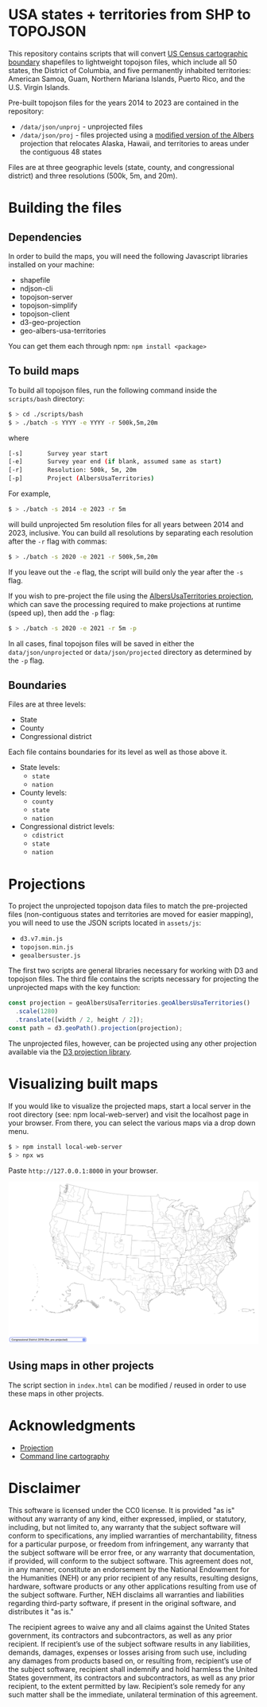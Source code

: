 # USA states + territories from SHP to TOPOJSON 

This repository contains scripts that will convert [US Census cartographic
  boundary](https://www.census.gov/geographies/mapping-files/time-series/geo/carto-boundary-file.html)
  shapefiles to lightweight topojson files, which include all 50 states, the
  District of Columbia, and five permanently inhabited territories: American
  Samoa, Guam, Northern Mariana Islands, Puerto Rico, and the U.S. Virgin
  Islands. 
  
Pre-built topojson files for the years 2014 to 2023 are contained in the
repository:

- `/data/json/unproj` - unprojected files
- `/data/json/proj` - files projected using a [modified version of the
  Albers](https://github.com/stamen/geo-albers-usa-territories) projection that
  relocates Alaska, Hawaii, and territories to areas under the contiguous 48 states
  
Files are at three geographic levels (state, county, and congressional district)
and three resolutions (500k, 5m, and 20m).

# Building the files
## Dependencies

In order to build the maps, you will need the following Javascript libraries
installed on your machine:

- shapefile
- ndjson-cli
- topojson-server
- topojson-simplify
- topojson-client
- d3-geo-projection
- geo-albers-usa-territories

You can get them each through npm: `npm install <package>`

## To build maps

To build all topojson files, run the following command inside the `scripts/bash`
directory:

``` bash
$ > cd ./scripts/bash
$ > ./batch -s YYYY -e YYYY -r 500k,5m,20m 
```
where 

``` bash
[-s]       Survey year start
[-e]       Survey year end (if blank, assumed same as start)
[-r]       Resolution: 500k, 5m, 20m
[-p]       Project (AlbersUsaTerritories)
```

For example,

``` bash
$ > ./batch -s 2014 -e 2023 -r 5m 
```

will build unprojected 5m resolution files for all years between 2014 and 2023,
inclusive. You can build all resolutions by separating each resolution after the
`-r` flag with commas:

``` bash
$ > ./batch -s 2020 -e 2021 -r 500k,5m,20m
```

If you leave out the `-e` flag, the script will build only the year after the
`-s` flag.

If you wish to pre-project the file using the [AlbersUsaTerritories
projection](https://github.com/stamen/geo-albers-usa-territories),
which can save the processing required to make projections at runtime (speed
up), then add the `-p` flag:

``` bash
$ > ./batch -s 2020 -e 2021 -r 5m -p
```

In all cases, final topojson files will be saved in either the
`data/json/unprojected` or `data/json/projected` directory as determined by the
`-p` flag.

## Boundaries

Files are at three levels:

- State
- County
- Congressional district

Each file contains boundaries for its level as well as those above it. 

- State levels:
  - `state`
  - `nation`
- County levels:
  - `county`
  - `state`
  - `nation`
- Congressional district levels:
  - `cdistrict`
  - `state`
  - `nation`
  
# Projections

To project the unprojected topojson data files to match the pre-projected files
(non-contiguous states and territories are moved for easier mapping), you will
need to use the JSON scripts located in `assets/js`:

- `d3.v7.min.js`
- `topojson.min.js`
- `geoalbersuster.js`

The first two scripts are general libraries necessary for working with D3 and
topojson files. The third file contains the scripts necessary for projecting the
unprojected maps with the key function:

``` javascript
const projection = geoAlbersUsaTerritories.geoAlbersUsaTerritories()
  .scale(1280)
  .translate([width / 2, height / 2]);
const path = d3.geoPath().projection(projection);
```
The unprojected files, however, can be projected using any other projection 
available via the [D3 projection library](https://d3js.org/d3-geo/projection). 
 
# Visualizing built maps

If you would like to visualize the projected maps, start a local server in the
root directory (see: npm local-web-server) and visit the localhost page in your
browser. From there, you can select the various maps via a drop down menu.

``` bash
$ > npm install local-web-server
$ > npx ws
```
Paste `http://127.0.0.1:8000` in your browser.

![View maps locally](./img/check_map.png)

## Using maps in other projects

The script section in `index.html` can be modified / reused in order to use
these maps in other projects.

# Acknowledgments

- [Projection](https://github.com/stamen/geo-albers-usa-territories)
- [Command line cartography](https://medium.com/@mbostock/command-line-cartography-part-1-897aa8f8ca2c)

# Disclaimer

This software is licensed under the CC0 license. It is provided "as is" without
any warranty of any kind, either expressed, implied, or statutory, including,
but not limited to, any warranty that the subject software will conform to
specifications, any implied warranties of merchantability, fitness for a
particular purpose, or freedom from infringement, any warranty that the subject
software will be error free, or any warranty that documentation, if provided,
will conform to the subject software. This agreement does not, in any manner,
constitute an endorsement by the National Endowment for the Humanities (NEH) or
any prior recipient of any results, resulting designs, hardware, software
products or any other applications resulting from use of the subject software.
Further, NEH disclaims all warranties and liabilities regarding third-party
software, if present in the original software, and distributes it "as is."

The recipient agrees to waive any and all claims against the United States
government, its contractors and subcontractors, as well as any prior recipient.
If recipient’s use of the subject software results in any liabilities, demands,
damages, expenses or losses arising from such use, including any damages from
products based on, or resulting from, recipient’s use of the subject software,
recipient shall indemnify and hold harmless the United States government, its
contractors and subcontractors, as well as any prior recipient, to the extent
permitted by law. Recipient’s sole remedy for any such matter shall be the
immediate, unilateral termination of this agreement.


